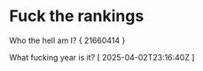 # Fuck the rankings

Who the hell am I?
{ 21660414 }

What fucking year is it?
[ 2025-04-02T23:16:40Z ]
